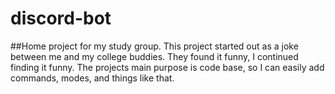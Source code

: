 # discord-bot
##Home project for my study group. 
This project started out as a joke between me and my college buddies. They found it funny, I continued finding it funny. The projects main purpose is code base, so I can easily add commands, modes, and things like that.
